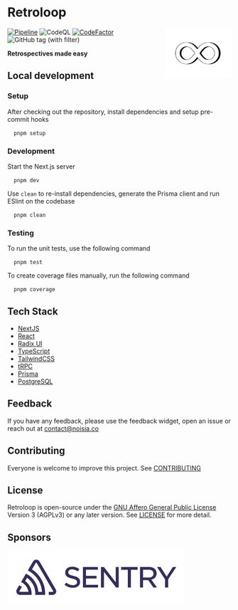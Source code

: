 <div align="left">

# Retroloop

<img src="./public/logo-transparent.png" width="150px" alt="Retroloop logo" align="right" />

[![Pipeline](https://github.com/luisstd/retroloop/actions/workflows/pipeline.yml/badge.svg)](https://github.com/luisstd/retroloop/actions/workflows/pipeline.yml) ![CodeQL](https://github.com/luisstd/retroloop/actions/workflows/github-code-scanning/codeql/badge.svg?branch=main) [![CodeFactor](https://www.codefactor.io/repository/github/luisstd/retroloop/badge)](https://www.codefactor.io/repository/github/luisstd/retroloop) ![GitHub tag (with filter)](https://img.shields.io/github/v/tag/luisstd/retroloop?label=release&link=https%3A%2F%2Fgithub.com%2Fluisstd%2Fretroloop%2Freleases)

**Retrospectives made easy**

## Local development

### Setup

After checking out the repository, install dependencies and setup pre-commit hooks

```
  pnpm setup
```

### Development

Start the Next.js server

```
  pnpm dev
```

Use `clean` to re-install dependencies, generate the Prisma client and run ESlint on the codebase

```
  pnpm clean
```

### Testing

To run the unit tests, use the following command

```
  pnpm test
```

To create coverage files manually, run the following command

```
  pnpm coverage
```

## Tech Stack

- [NextJS](https://nextjs.org/)
- [React](https://react.dev/)
- [Radix UI](https://www.radix-ui.com/)
- [TypeScript](https://www.typescriptlang.org/)
- [TailwindCSS](https://tailwindcss.com/)
- [tRPC](https://trpc.io/)
- [Prisma](https://www.prisma.io/)
- [PostgreSQL](https://www.postgresql.org/)

## Feedback

If you have any feedback, please use the feedback widget, open an issue or reach out at <contact@noisia.co>

## Contributing

Everyone is welcome to improve this project. See [CONTRIBUTING](https://github.com/luisstd/retroloop/blob/dev/CONTRIBUTING.md)

## License

Retroloop is open-source under the [GNU Affero General Public License](https://www.gnu.org/licenses/agpl-3.0.en.html) Version 3 (AGPLv3) or any later version. See [LICENSE](https://github.com/luisstd/retroloop/blob/dev/LICENSE.md) for more detail.

## Sponsors

<a href="https://sentry.io"><img src="./public/sentry.svg" alt="Sentry logo"  /></a>
